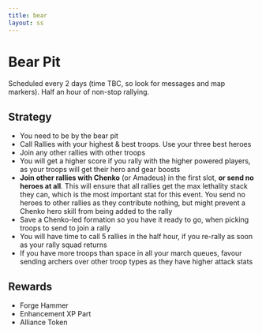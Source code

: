 ```yaml
---
title: bear
layout: ss
---
```

# Bear Pit

Scheduled every 2 days (time TBC, so look for messages and map markers). Half an hour of non-stop rallying.

## Strategy
- You need to be by the bear pit
- Call Rallies with your highest &amp; best troops. Use your three best heroes
- Join any other rallies with other troops
- You will get a higher score if you rally with the higher powered players, as your troops will get their hero and gear boosts
- **Join other rallies with Chenko** (or Amadeus) in the first slot, **or send no heroes at all**.
This will ensure that all rallies get the max lethality stack they can, which is the most important stat for this event.
You send no heroes to other rallies as they contribute nothing, but might prevent a Chenko hero skill from being added to the rally
- Save a Chenko-led formation so you have it ready to go, when picking troops to send to join a rally
- You will have time to call 5 rallies in the half hour, if you re-rally as soon as your rally squad returns
- If you have more troops than space in all your march queues, favour sending archers over other troop types as they have higher attack stats

## Rewards
- Forge Hammer
- Enhancement XP Part
- Alliance Token